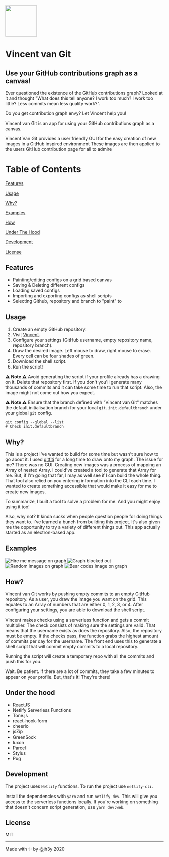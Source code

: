 <img src="src/shared/assets/images/vincent-van-git--icon.svg" width="100">

# Vincent van Git
## Use your GitHub contributions graph as a canvas!

Ever questioned the existence of the GitHub contributions graph? Looked at it and thought "What does this tell anyone? I work too much? I work too little? Less commits mean less quality work?".

Do you get contribution graph envy? Let Vincent help you!

Vincent van Git is an app for using your GitHub contributions graph as a canvas.


Vincent Van Git provides a user friendly GUI for the easy creation of new images in a GitHub inspired environment
These images are then applied to the users GitHub contribution page for all to admire

Table of Contents
=================
[Features](#features)

[Usage](#Usage)

[Why?](#why)

[Examples](#examples)

[How](#how)

[Under The Hood](#under-the-hood)

[Development](#development)

[License](#license)

## Features
- Painting/editing configs on a grid based canvas
- Saving & Deleting different configs
- Loading saved configs
- Importing and exporting configs as shell scripts
- Selecting Github, repository and branch to "paint" to

## Usage

1. Create an empty GitHub repository.
2. Visit [Vincent](https://vincent-van-git.netlify.app).
3. Configure your settings (GitHub username, empty repository name, repository branch).
4. Draw the desired image. Left mouse to draw, right mouse to erase. Every cell can be four shades of green.
5. Download the shell script.
6. Run the script!

__:warning: Note :warning:__ Avoid generating the script if your profile already has a drawing on it. Delete that repository first. If you don't you'll generate many thousands of commits and it can take some time to run that script. Also, the image might not come out how you expect.

__:warning: Note :warning:__ Ensure that the branch defined with "Vincent van Git" matches the default initialisation branch for your local `git`. `init.defaultbranch` under your global `git` config.

```shell
git config --global --list
# Check init.defaultbranch
```


## Why?
This is a project I've wanted to build for some time but wasn't sure how to go about it. I used [gitfiti](https://github.com/gelstudios/gitfiti) for a long time to draw onto my graph. The issue for me? There was no GUI. Creating new images was a process of mapping an Array of nested Array. I could've created a tool to generate that Array for me. But, if I'm going that far, I may as well see if I can build the whole thing. That tool also relied on you entering information into the CLI each time. I wanted to create something accessible that would make it easy for me to create new images.

To summarize, I built a tool to solve a problem for me. And you might enjoy using it too!

Also, why not? It kinda sucks when people question people for doing things they want to. I've learned a bunch from building this project. It's also given me the opportunity to try a variety of different things out. This app actually started as an electron-based app.

## Examples

![Hire me message on graph](src/shared/assets/images/hire-me.png)
![Graph blocked out](src/shared/assets/images/block-out.png)
![Random images on graph](src/shared/assets/images/hi.png)
![Bear codes image on graph](src/shared/assets/images/bear.png)

## How?
Vincent van Git works by pushing empty commits to an empty GitHub repository. As a user, you draw the image you want on the grid. This equates to an Array of numbers that are either 0, 1, 2, 3, or 4. After configuring your settings, you are able to download the shell script.

Vincent makes checks using a serverless function and gets a commit multiplier. The check consists of making sure the settings are valid. That means that the username exists as does the repository. Also, the repository must be empty. If the checks pass, the function grabs the highest amount of commits per day for the username. The front end uses this to generate a shell script that will commit empty commits to a local repository.

Running the script will create a temporary repo with all the commits and push this for you.

Wait. Be patient. If there are a lot of commits, they take a few minutes to appear on your profile. But, that's it! They're there!

## Under the hood
- ReactJS
- Netlify Serverless Functions
- Tone.js
- react-hook-form
- cheerio
- jsZip
- GreenSock
- luxon
- Parcel
- Stylus
- Pug

## Development
The project uses `Netlify` functions. To run the project use `netlify-cli`.

Install the dependencies with `yarn` and run `netlify dev`. This will give you access to the serverless functions locally. If you're working on something that doesn't concern script generation, use `yarn dev:web`.

## License
MIT

-----
Made with :sparkles: by @jh3y 2020


